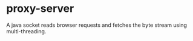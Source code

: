 # proxy-server
A java socket reads browser requests and fetches the byte stream using multi-threading.
